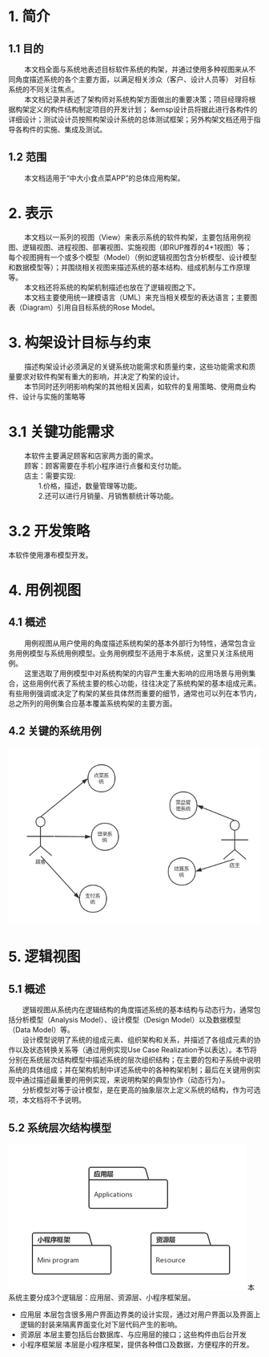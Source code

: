 # 1. 简介
## 1.1 目的
&emsp;&emsp;  本文档全面与系统地表述目标软件系统的构架，并通过使用多种视图来从不同角度描述系统的各个主要方面，以满足相关涉众（客户、设计人员等）
对目标系统的不同关注焦点。<br>
&emsp;&emsp;  本文档记录并表述了架构师对系统构架方面做出的重要决策；项目经理将根据构架定义的构件结构制定项目的开发计划；
&emsp设计员将据此进行各构件的详细设计；测试设计员按照构架设计系统的总体测试框架；另外构架文档还用于指导各构件的实施、集成及测试。
## 1.2 范围
&emsp;&emsp; 本文档适用于“中大小食点菜APP”的总体应用构架。

# 2. 表示
&emsp;&emsp; 本文档以一系列的视图（View）来表示系统的软件构架，主要包括用例视图、逻辑视图、进程视图、部署视图、实施视图（即RUP推荐的4+1视图）等；
每个视图拥有一个或多个模型（Model）（例如逻辑视图包含分析模型、设计模型和数据模型等）；并围绕相关视图来描述系统的基本结构、组成机制与工作原理等。<br>
&emsp;&emsp; 本文档还将系统的构架机制描述也放在了逻辑视图之下。<br>
&emsp;&emsp; 本文档主要使用统一建模语言（UML）来充当相关模型的表达语言；主要图表（Diagram）引用自目标系统的Rose Model。<br>

# 3. 构架设计目标与约束
&emsp;&emsp; 描述构架设计必须满足的关键系统功能需求和质量约束，这些功能需求和质量要求对软件构架有重大的影响，并决定了构架的设计。<br>
&emsp;&emsp; 本节同时还列明影响构架的其他相关因素，如软件的复用策略、使用商业构件、设计与实施的策略等<br>

# 3.1 关键功能需求
&emsp;&emsp; 本软件主要满足顾客和店家两方面的需求。<br>
&emsp;&emsp; 顾客：顾客需要在手机小程序进行点餐和支付功能。<br>
&emsp;&emsp; 店主：需要实现: <br>
&emsp;&emsp;&emsp;&emsp; 1.价格，描述，数量管理等功能。<br>
&emsp;&emsp;&emsp;&emsp; 2.还可以进行月销量、月销售额统计等功能。<br>

# 3.2 开发策略
本软件使用瀑布模型开发。
# 4. 用例视图
## 4.1 概述
&emsp;&emsp; 用例视图从用户使用的角度描述系统构架的基本外部行为特性，通常包含业务用例模型与系统用例模型。业务用例模型不适用于本系统，这里只关注系统用例。<br>
&emsp;&emsp; 这里选取了用例模型中对系统构架的内容产生重大影响的应用场景与用例集合，这些用例代表了系统主要的核心功能，往往决定了系统构架的基本组成元素。有些用例强调或决定了构架的某些具体然而重要的细节，通常也可以列在本节内，总之所列的用例集合应基本覆盖系统构架的主要方面。<br>

## 4.2 关键的系统用例
![关键的系统用例](https://github.com/2018-sysu-System-analysis-team/-/blob/master/data/%E5%85%B3%E9%94%AE%E7%9A%84%E7%B3%BB%E7%BB%9F%E7%94%A8%E4%BE%8B.png)
# 5. 逻辑视图
## 5.1 概述
&emsp;&emsp;逻辑视图从系统内在逻辑结构的角度描述系统的基本结构与动态行为，通常包括分析模型（Analysis Model）、设计模型（Design Model）以及数据模型（Data Model）等。<br>
&emsp;&emsp;设计模型说明了系统的组成元素、组织架构和关系，并描述了各组成元素的协作以及状态转换关系等（通过用例实现Use Case Realization予以表达）。本节将分别在系统层次结构模型中描述系统的层次组织结构；在主要的包和子系统中说明系统的具体组成；并在架构机制中详述系统中的各种构架机制；最后在关键用例实现中通过描述最重要的用例实现，来说明构架的典型协作（动态行为）。<br>
&emsp;&emsp;分析模型对等于设计模型，是在更高的抽象层次上定义系统的结构，作为可选项，本文档将不予说明。<br>
## 5.2 系统层次结构模型
![系统层次结构模型](https://github.com/2018-sysu-System-analysis-team/-/blob/master/data/%E7%B3%BB%E7%BB%9F%E5%B1%82%E6%AC%A1%E7%BB%93%E6%9E%84%E6%A8%A1%E5%9E%8B.png)
本系统主要分成3个逻辑层：应用层、资源层、小程序框架层。
* 应用层
本层包含很多用户界面边界类的设计实现，通过对用户界面以及界面上逻辑的封装来隔离界面变化对下层代码产生的影响。
* 资源层
本层主要包括后台数据库、与应用层的接口；这些构件由后台开发
* 小程序框架层
本层是小程序框架，提供各种借口及数据，方便程序的开发。
